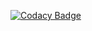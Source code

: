 [![Codacy Badge](https://codeburst.io/aws-lambda-functions-made-easy-1fae0feeab27)](./abc/variables.md)
